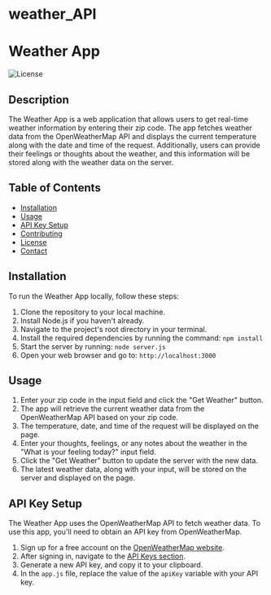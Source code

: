 # weather_API

# Weather App

![License](https://img.shields.io/badge/license-MIT-blue.svg)

## Description

The Weather App is a web application that allows users to get real-time weather information by entering their zip code. The app fetches weather data from the OpenWeatherMap API and displays the current temperature along with the date and time of the request. Additionally, users can provide their feelings or thoughts about the weather, and this information will be stored along with the weather data on the server.

## Table of Contents

- [Installation](#installation)
- [Usage](#usage)
- [API Key Setup](#api-key-setup)
- [Contributing](#contributing)
- [License](#license)
- [Contact](#contact)

## Installation

To run the Weather App locally, follow these steps:

1. Clone the repository to your local machine.
2. Install Node.js if you haven't already.
3. Navigate to the project's root directory in your terminal.
4. Install the required dependencies by running the command: `npm install`
5. Start the server by running: `node server.js`
6. Open your web browser and go to: `http://localhost:3000`

## Usage

1. Enter your zip code in the input field and click the "Get Weather" button.
2. The app will retrieve the current weather data from the OpenWeatherMap API based on your zip code.
3. The temperature, date, and time of the request will be displayed on the page.
4. Enter your thoughts, feelings, or any notes about the weather in the "What is your feeling today?" input field.
5. Click the "Get Weather" button to update the server with the new data.
6. The latest weather data, along with your input, will be stored on the server and displayed on the page.

## API Key Setup

The Weather App uses the OpenWeatherMap API to fetch weather data. To use this app, you'll need to obtain an API key from OpenWeatherMap.

1. Sign up for a free account on the [OpenWeatherMap website](https://home.openweathermap.org/users/sign_up).
2. After signing in, navigate to the [API Keys section](https://home.openweathermap.org/api_keys).
3. Generate a new API key, and copy it to your clipboard.
4. In the `app.js` file, replace the value of the `apiKey` variable with your API key.

